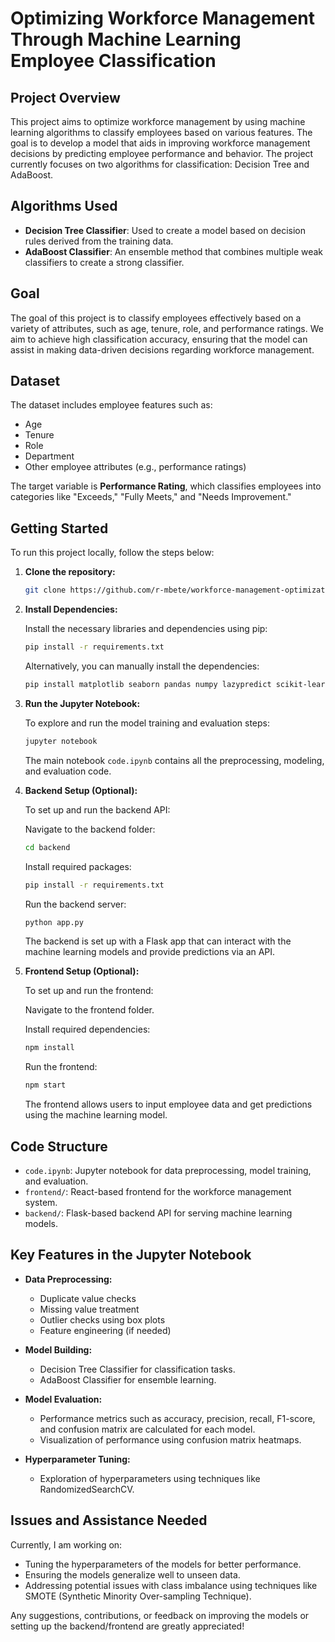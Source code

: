 # Optimizing Workforce Management Through Machine Learning Employee Classification

## Project Overview

This project aims to optimize workforce management by using machine learning algorithms to classify employees based on various features. The goal is to develop a model that aids in improving workforce management decisions by predicting employee performance and behavior. The project currently focuses on two algorithms for classification: Decision Tree and AdaBoost.

## Algorithms Used

- **Decision Tree Classifier**: Used to create a model based on decision rules derived from the training data.
- **AdaBoost Classifier**: An ensemble method that combines multiple weak classifiers to create a strong classifier.

## Goal

The goal of this project is to classify employees effectively based on a variety of attributes, such as age, tenure, role, and performance ratings. We aim to achieve high classification accuracy, ensuring that the model can assist in making data-driven decisions regarding workforce management.

## Dataset

The dataset includes employee features such as:

- Age
- Tenure
- Role
- Department
- Other employee attributes (e.g., performance ratings)

The target variable is **Performance Rating**, which classifies employees into categories like "Exceeds," "Fully Meets," and "Needs Improvement."

## Getting Started

To run this project locally, follow the steps below:

1. **Clone the repository:**

    ```bash
    git clone https://github.com/r-mbete/workforce-management-optimization.git
    ```

2. **Install Dependencies:**

    Install the necessary libraries and dependencies using pip:

    ```bash
    pip install -r requirements.txt
    ```

    Alternatively, you can manually install the dependencies:

    ```bash
    pip install matplotlib seaborn pandas numpy lazypredict scikit-learn imbalanced-learn xgboost joblib
    ```

3. **Run the Jupyter Notebook:**

    To explore and run the model training and evaluation steps:

    ```bash
    jupyter notebook
    ```

    The main notebook `code.ipynb` contains all the preprocessing, modeling, and evaluation code.

4. **Backend Setup (Optional):**

    To set up and run the backend API:

    Navigate to the backend folder:

    ```bash
    cd backend
    ```

    Install required packages:

    ```bash
    pip install -r requirements.txt
    ```

    Run the backend server:

    ```bash
    python app.py
    ```

    The backend is set up with a Flask app that can interact with the machine learning models and provide predictions via an API.

5. **Frontend Setup (Optional):**

    To set up and run the frontend:

    Navigate to the frontend folder.

    Install required dependencies:

    ```bash
    npm install
    ```

    Run the frontend:

    ```bash
    npm start
    ```

    The frontend allows users to input employee data and get predictions using the machine learning model.

## Code Structure

- `code.ipynb`: Jupyter notebook for data preprocessing, model training, and evaluation.
- `frontend/`: React-based frontend for the workforce management system.
- `backend/`: Flask-based backend API for serving machine learning models.

## Key Features in the Jupyter Notebook

- **Data Preprocessing:**
  - Duplicate value checks
  - Missing value treatment
  - Outlier checks using box plots
  - Feature engineering (if needed)

- **Model Building:**
  - Decision Tree Classifier for classification tasks.
  - AdaBoost Classifier for ensemble learning.

- **Model Evaluation:**
  - Performance metrics such as accuracy, precision, recall, F1-score, and confusion matrix are calculated for each model.
  - Visualization of performance using confusion matrix heatmaps.

- **Hyperparameter Tuning:**
  - Exploration of hyperparameters using techniques like RandomizedSearchCV.

## Issues and Assistance Needed

Currently, I am working on:

- Tuning the hyperparameters of the models for better performance.
- Ensuring the models generalize well to unseen data.
- Addressing potential issues with class imbalance using techniques like SMOTE (Synthetic Minority Over-sampling Technique).

Any suggestions, contributions, or feedback on improving the models or setting up the backend/frontend are greatly appreciated!
